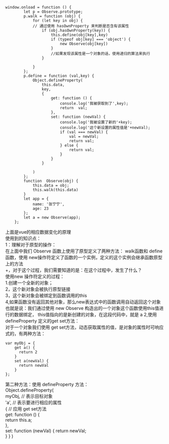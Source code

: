 ```
window.onload = function () {
        let p = Observe.prototype;
        p.walk = function (obj) {
            for (let key in obj) {
            // 通过使用 hasOwnProperty 来判断是否含有该属性
                if (obj.hasOwnProperty(key)) {
                    this.define(obj[key],key)
                    if (typeof obj[key] === 'object') {
                        new Observe(obj[key])
                    }
                    //如果发现该属性是一个对象的话，使用递归的算法来执行
                }
                
            }
        };
        p.define = function (val,key) {
            Object.defineProperty(
                this.data,
                key,
                {
                    get: function () {
                        console.log('我被获取到了',key);
                        return  val;
                    },
                    set: function (newVal) {
                        console.log('我被设置了新的'+key);
                        console.log('这个新设置的属性值是'+newVal);
                        if (val === newVal) {
                            val = newVal;
                            return val;
                        } else {
                            return val;
                        }
                    }
                }

            )
        };
        function  Observe(obj) {
            this.data = obj;
            this.walk(this.data)
        }
        let app = {
            name: '张宁宁',
            age: 23
        };
        let a = new Observe(app);
    };
```
上面是vue的相应数据变化的原理   
使用到的知识点：  
1：理解对于原型的操作：  
在上面中我们 Observe 函数上使用了原型定义了两种方法： walk函数和 define 函数，使用 new操作符定义了函数的一个实例，定义的这个实例会继承函数原型上的方法  
+，对于这个过程，我们需要知道的是：在这个过程中，发生了什么？  
使用new 操作符定义的过程：  
1.创建一个全新的对象；  
2，这个新对象会被执行原型链接  
3，这个新对象会被绑定到函数调用的this  
4,如果函数没有返回其他对象，那么new表达式中的函数调用自动返回这个对象  
也就是说：我们通过使用 new Observe 构造出的一个对象这个函数使用this值进行的数据绑定， this值指向的是新创建的对象，在这段代码中，就是 a
2,使用 defineProperty 定义的get set方法：  
对于一个对象我们使用 get set方法，动态获取属性的值，是对象的属性时可响应式的，有两种方法：  
```
var myObj = {
    get a() {
      return 2
    }
    set a(newVal) {
      return newVal
    }
};

```
第二种方法：使用 defineProperty 方法：  
Object.defineProperty(  
  myObj, // 表示目标对象  
  'a', // 表示要进行相应的属性  
  { // 应用 get set方法  
    get: function () {  
      return this.a;  
    },  
    set: function (newVal) { 
      return newVal;  
    }
  }
)
    
